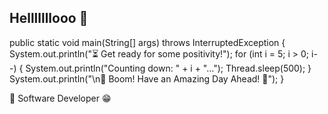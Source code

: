 ## Helllllllooo 🙌

public static void main(String[] args) throws InterruptedException {
    System.out.println("⏳ Get ready for some positivity!");
    for (int i = 5; i > 0; i--) {
        System.out.println("Counting down: " + i + "...");
        Thread.sleep(500);
    }
    System.out.println("\n🎉 Boom! Have an Amazing Day Ahead! 🚀");
}

🍃 Software Developer 😁
